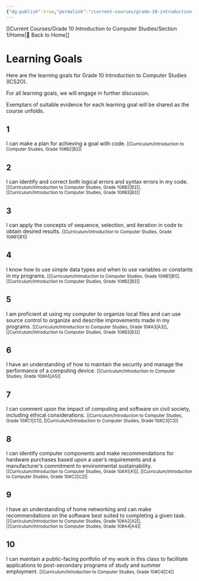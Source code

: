 ```yaml
---
{"dg-publish":true,"permalink":"/current-courses/grade-10-introduction-to-computer-studies/section-1/learning-goals/","dgHomeLink":false}
---
```


[[Current Courses/Grade 10 Introduction to Computer Studies/Section 1/Home|🏡 Back to Home]]

<div class="transclusion internal-embed is-loaded"><div class="markdown-embed">




# Learning Goals
Here are the learning goals for Grade 10 Introduction to Computer Studies (ICS2O).

For all learning goals, we will engage in further discussion.

Exemplars of suitable evidence for each learning goal will be shared as the course unfolds.

## 1

I can make a plan for achieving a goal with code.
<small>[[Curriculum/Introduction to Computer Studies, Grade 10#B2|B2]]</small>

## 2

I can identify and correct both logical errors and syntax errors in my code.
<small>[[Curriculum/Introduction to Computer Studies, Grade 10#B2|B2]], [[Curriculum/Introduction to Computer Studies, Grade 10#B3|B3]]</small>

## 3

I can apply the concepts of sequence, selection, and iteration in code to obtain desired results.
<small>[[Curriculum/Introduction to Computer Studies, Grade 10#B1|B1]]</small>

## 4

I know how to use simple data types and when to use variables or constants in my programs.
<small>[[Curriculum/Introduction to Computer Studies, Grade 10#B1|B1]], [[Curriculum/Introduction to Computer Studies, Grade 10#B2|B2]]</small>

## 5

I am proficient at using my computer to organize local files and can use source control to organize and describe improvements made in my programs.
<small>[[Curriculum/Introduction to Computer Studies, Grade 10#A3|A3]], [[Curriculum/Introduction to Computer Studies, Grade 10#B3|B3]]</small>

## 6

I have an understanding of how to maintain the security and manage the performance of a computing device.
<small>[[Curriculum/Introduction to Computer Studies, Grade 10#A5|A5]]</small>

## 7

I can comment upon the impact of computing and software on civil society, including ethical considerations.
<small>[[Curriculum/Introduction to Computer Studies, Grade 10#C1|C1]], [[Curriculum/Introduction to Computer Studies, Grade 10#C3|C3]]</small>

## 8

I can identify computer components and make recommendations for hardware purchases based upon a user’s requirements and a manufacturer’s commitment to environmental sustainability.
<small>[[Curriculum/Introduction to Computer Studies, Grade 10#A1|A1]], [[Curriculum/Introduction to Computer Studies, Grade 10#C2|C2]]</small>

## 9

I have an understanding of home networking and can make recommendations on the software best suited to completing a given task.
<small>[[Curriculum/Introduction to Computer Studies, Grade 10#A2|A2]], [[Curriculum/Introduction to Computer Studies, Grade 10#A4|A4]]</small>

## 10

I can maintain a public-facing portfolio of my work in this class to facilitate applications to post-secondary programs of study and summer employment.
<small>[[Curriculum/Introduction to Computer Studies, Grade 10#C4|C4]]</small>



</div></div>
